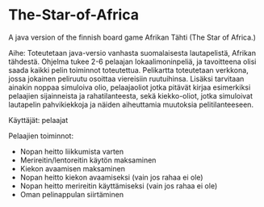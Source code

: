 # The-Star-of-Africa
A java version of the finnish board game Afrikan Tähti (The Star of Africa.)

Aihe: Toteutetaan java-versio vanhasta suomalaisesta lautapelistä, Afrikan tähdestä. Ohjelma tukee 2-6 pelaajan lokaalimoninpeliä, ja tavoitteena olisi saada kaikki pelin toiminnot toteutettua. Pelikartta toteutetaan verkkona, jossa jokainen peliruutu osoittaa viereisiin ruutuihinsa. Lisäksi tarvitaan ainakin noppaa simuloiva olio, pelaajaoliot jotka pitävät kirjaa esimerkiksi pelaajien sijainneista ja rahatilanteesta, sekä kiekko-oliot, jotka simuloivat lautapelin pahvikiekkoja ja näiden aiheuttamia muutoksia pelitilanteeseen.

Käyttäjät: pelaajat

Pelaajien toiminnot:
  - Nopan heitto liikkumista varten
  - Merireitin/lentoreitin käytön maksaminen
  - Kiekon avaamisen maksaminen
  - Nopan heitto kiekon avaamiseksi (vain jos rahaa ei ole)
  - Nopan heitto merireitin käyttämiseksi (vain jos rahaa ei ole)
  - Oman pelinappulan siirtäminen
